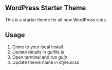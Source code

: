 ## WordPress Starter Theme

This is a starter theme for all new WordPress sites.

## Usage

1. Clone to your local install
2. Update details in gulfile.js
3. Open terminal and run *gulp*
4. Update theme name in style.scss